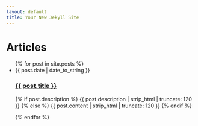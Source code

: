 ```yaml
---
layout: default
title: Your New Jekyll Site
---
```


<div id="articles">
  <h1>Articles</h1>
  <ul class="posts noList">
    {% for post in site.posts %}
      <li>
      	<span class="date">{{ post.date | date_to_string }}</span>
      	<h3><a href="{{ post.url }}">{{ post.title }}</a></h3>
      	<p class="description">
        {% if post.description %}
          {{ post.description  | strip_html | truncate: 120 }}
        {% else %}
          {{ post.content | strip_html | truncate: 120 }}
        {% endif %}</p>
      </li>
    {% endfor %}
  </ul>
</div>